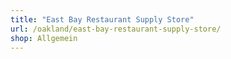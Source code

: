 ```yaml
---
title: "East Bay Restaurant Supply Store"
url: /oakland/east-bay-restaurant-supply-store/
shop: Allgemein
---
```

